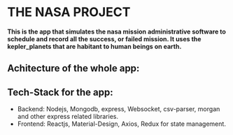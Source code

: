# THE NASA PROJECT
**This is the app that simulates the nasa mission administrative software to schedule and record all the success, or failed mission. It uses the kepler_planets that are habitant to human beings on earth.**


## Achitecture of the whole app:

## Tech-Stack for the app:

* Backend: Nodejs, Mongodb, express, Websocket, csv-parser, morgan and other express related libraries.
* Frontend: Reactjs, Material-Design, Axios, Redux for state management.


